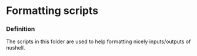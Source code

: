 # Formatting scripts

### Definition

The scripts in this folder are used to help formatting nicely inputs/outputs of nushell.
